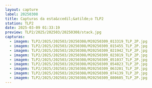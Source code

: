 ```yaml
---
layout: capture
label: 20250308
title: Capturas da esta&ccedil;&atilde;o TLP2
station: TLP2
date: 2025-03-09 01:33:19
preview: TLP2/2025/202503/20250308/stack.jpg
capturas:
  - imagem: TLP2/2025/202503/20250308/M20250309_013319_TLP_2P.jpg
  - imagem: TLP2/2025/202503/20250308/M20250309_015455_TLP_2P.jpg
  - imagem: TLP2/2025/202503/20250308/M20250309_021942_TLP_2P.jpg
  - imagem: TLP2/2025/202503/20250308/M20250309_023819_TLP_2P.jpg
  - imagem: TLP2/2025/202503/20250308/M20250309_051037_TLP_2P.jpg
  - imagem: TLP2/2025/202503/20250308/M20250309_054823_TLP_2P.jpg
  - imagem: TLP2/2025/202503/20250308/M20250309_063201_TLP_2P.jpg
  - imagem: TLP2/2025/202503/20250308/M20250309_074139_TLP_2P.jpg
  - imagem: TLP2/2025/202503/20250308/M20250309_080605_TLP_2P.jpg
---
```

